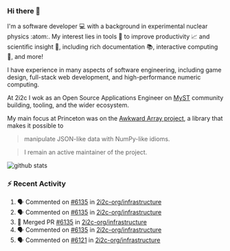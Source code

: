 ### Hi there 👋 

I'm a software developer 💻 with a background in experimental nuclear physics :atom:. My interest lies in tools :wrench: to improve productivity :chart_with_upwards_trend: and scientific insight :telescope:, including rich documentation 📚, interactive computing 🧮, and more! 

I have experience in many aspects of software engineering, including game design, full-stack web development, and high-performance numeric computing. 

At 2i2c I wok as an Open Source Applications Engineer on [MyST](https://github.com/jupyter-book/mystmd) community building, tooling, and the wider ecosystem. 

My main focus at Princeton was on the [Awkward Array project](awkward-array.org/), a library that makes it possible to 
> manipulate JSON-like data with NumPy-like idioms.

> I remain an active maintainer of the project. 

![github stats](https://github-readme-stats.vercel.app/api?username=agoose77&show_icons=true&hide_rank=true&hide_title=true&bg_color=30,e76445,904e95&text_color=efe3ec&icon_color=efe3ec)
<!--
**agoose77/agoose77** is a ✨ _special_ ✨ repository because its `README.md` (this file) appears on your GitHub profile.

Here are some ideas to get you started:

- 🔭 I’m currently working on ...
- 🌱 I’m currently learning ...
- 👯 I’m looking to collaborate on ...
- 🤔 I’m looking for help with ...
- 💬 Ask me about ...
- 📫 How to reach me: ...
- 😄 Pronouns: ...
- ⚡ Fun fact: ...
-->

### :zap: Recent Activity

<!--START_SECTION:activity-->
1. 🗣 Commented on [#6135](https://github.com/2i2c-org/infrastructure/pull/6135#issuecomment-2917030218) in [2i2c-org/infrastructure](https://github.com/2i2c-org/infrastructure)
2. 🗣 Commented on [#6135](https://github.com/2i2c-org/infrastructure/pull/6135#issuecomment-2916897766) in [2i2c-org/infrastructure](https://github.com/2i2c-org/infrastructure)
3. 🎉 Merged PR [#6135](https://github.com/2i2c-org/infrastructure/pull/6135) in [2i2c-org/infrastructure](https://github.com/2i2c-org/infrastructure)
4. 🗣 Commented on [#6135](https://github.com/2i2c-org/infrastructure/pull/6135#issuecomment-2916890382) in [2i2c-org/infrastructure](https://github.com/2i2c-org/infrastructure)
5. 🗣 Commented on [#6121](https://github.com/2i2c-org/infrastructure/pull/6121#issuecomment-2916881350) in [2i2c-org/infrastructure](https://github.com/2i2c-org/infrastructure)
<!--END_SECTION:activity-->
